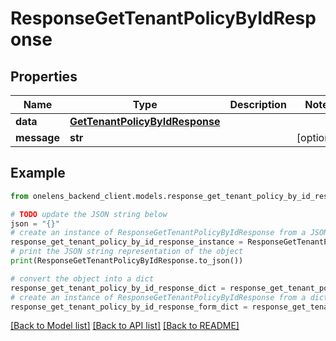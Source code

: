 # ResponseGetTenantPolicyByIdResponse


## Properties

Name | Type | Description | Notes
------------ | ------------- | ------------- | -------------
**data** | [**GetTenantPolicyByIdResponse**](GetTenantPolicyByIdResponse.md) |  | 
**message** | **str** |  | [optional] 

## Example

```python
from onelens_backend_client.models.response_get_tenant_policy_by_id_response import ResponseGetTenantPolicyByIdResponse

# TODO update the JSON string below
json = "{}"
# create an instance of ResponseGetTenantPolicyByIdResponse from a JSON string
response_get_tenant_policy_by_id_response_instance = ResponseGetTenantPolicyByIdResponse.from_json(json)
# print the JSON string representation of the object
print(ResponseGetTenantPolicyByIdResponse.to_json())

# convert the object into a dict
response_get_tenant_policy_by_id_response_dict = response_get_tenant_policy_by_id_response_instance.to_dict()
# create an instance of ResponseGetTenantPolicyByIdResponse from a dict
response_get_tenant_policy_by_id_response_form_dict = response_get_tenant_policy_by_id_response.from_dict(response_get_tenant_policy_by_id_response_dict)
```
[[Back to Model list]](../README.md#documentation-for-models) [[Back to API list]](../README.md#documentation-for-api-endpoints) [[Back to README]](../README.md)


